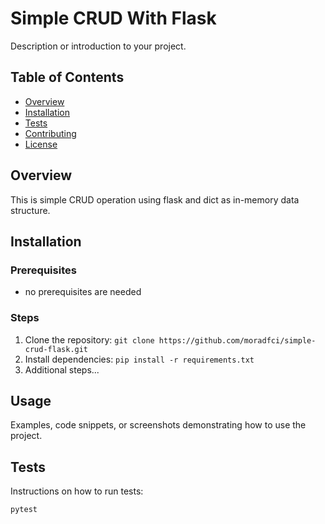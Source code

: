 # Simple CRUD With Flask

Description or introduction to your project.

## Table of Contents

- [Overview](#overview)
- [Installation](#installation)
- [Tests](#tests)
- [Contributing](#contributing)
- [License](#license)

## Overview

This is simple CRUD operation using flask and dict as in-memory data structure.



## Installation

### Prerequisites

- no prerequisites are needed

### Steps

1. Clone the repository: `git clone https://github.com/moradfci/simple-crud-flask.git`
2. Install dependencies: `pip install -r requirements.txt`
3. Additional steps...

## Usage

Examples, code snippets, or screenshots demonstrating how to use the project.

## Tests

Instructions on how to run tests:

```bash
pytest